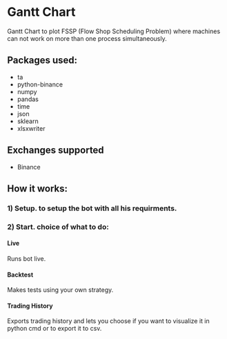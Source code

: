 # Gantt Chart

Gantt Chart to plot FSSP (Flow Shop Scheduling Problem) where  machines can not work on more than one process simultaneously.

## Packages used: 
- ta
- python-binance
- numpy
- pandas
- time
- json
- sklearn
- xlsxwriter

## Exchanges supported
- Binance

## How it works:

### 1) Setup. to setup the bot with all his requirments.

### 2) Start. choice of what to do:

#### Live 
Runs bot live.

#### Backtest 
Makes tests using your own strategy. 

#### Trading History
Exports trading history and lets you choose if you want to visualize it in python cmd or to export it to csv.



